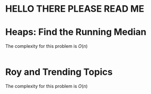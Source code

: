 # HELLO THERE PLEASE READ ME

# Heaps: Find the Running Median
The complexity for this problem is *O*(*n*)<br>
<br>

# Roy and Trending Topics
The complexity for this problem is *O*(*n*)<br>
<br>
